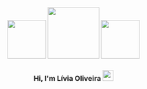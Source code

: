 <h3 align="center">
  <img src="https://cdna.artstation.com/p/assets/images/images/021/270/618/original/volkan-sozbir-swordtrans.gif?1571053034" width="90">
  <img src="https://user-images.githubusercontent.com/91535618/213900847-7a50c8fe-5a22-45f3-ad39-d6dfee38a19e.png" width="120">
  <img src="https://cdna.artstation.com/p/assets/images/images/021/270/618/original/volkan-sozbir-swordtrans.gif?1571053034" width="90">
</div>
<h3 align="center">
  Hi, I'm Lívia Oliveira
   <img src="https://i.gifer.com/origin/55/55d401d158f728acc5027ec5b4e8bfbb_w200.webp" width="25">
</h3>




 
